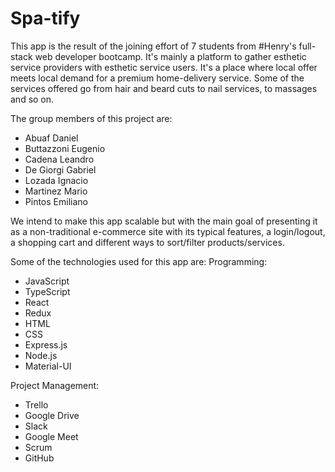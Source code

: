 # Spa-tify

This app is the result of the joining effort of 7 students from #Henry's full-stack web developer bootcamp. It's mainly a platform to gather esthetic service providers with esthetic service users. It's a place where local offer meets local demand for a premium home-delivery service. Some of the services offered go from hair and beard cuts to nail services, to massages and so on.

The group members of this project are:
* Abuaf Daniel
* Buttazzoni Eugenio
* Cadena Leandro
* De Giorgi Gabriel
* Lozada Ignacio
* Martinez Mario
* Pintos Emiliano

We intend to make this app scalable but with the main goal of presenting it as a non-traditional e-commerce site with its typical features, a login/logout, a shopping cart and different ways to sort/filter products/services.

Some of the technologies used for this app are:
Programming:
* JavaScript
* TypeScript
* React
* Redux
* HTML
* CSS
* Express.js
* Node.js
* Material-UI

Project Management:
* Trello
* Google Drive
* Slack
* Google Meet
* Scrum
* GitHub
